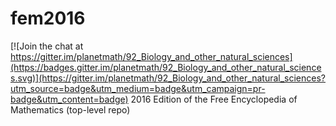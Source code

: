 # fem2016

[![Join the chat at https://gitter.im/planetmath/92_Biology_and_other_natural_sciences](https://badges.gitter.im/planetmath/92_Biology_and_other_natural_sciences.svg)](https://gitter.im/planetmath/92_Biology_and_other_natural_sciences?utm_source=badge&utm_medium=badge&utm_campaign=pr-badge&utm_content=badge)
2016 Edition of the Free Encyclopedia of Mathematics (top-level repo)
